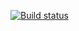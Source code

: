 [![Build status](https://ci.appveyor.com/api/projects/status/whhqxcv10hywr38s/branch/master?svg=true)](https://ci.appveyor.com/project/andrew-pahomov/aqa4-1-2-ci-schema/branch/master)
